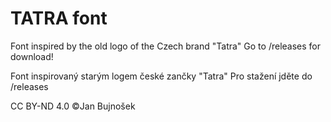 # TATRA font
Font inspired by the old logo of the Czech brand "Tatra"
Go to /releases for download!

Font inspirovaný starým logem české zančky "Tatra"
Pro stažení jděte do /releases

CC BY-ND 4.0
©Jan Bujnošek
